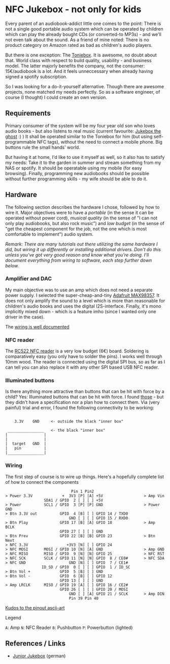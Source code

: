 # NFC Jukebox - not only for kids

Every parent of an audiobook-addict little one comes to the point: There is not a single good portable audio system which can be operated by children which can play the already bought CDs (or converted-to MP3s) - and we'll not even talk about the sound. As a friend of mine noted: There is no product category on Amazon rated as bad as children's audio players.

But there is one exception: The [Toniebox](https://tonies.com/toniebox/). It is awesome, no doubt about that. World class with respect to build quality, usability - and business model. The latter majorly benefits the company, not the consumer: 15€/audiobook is a lot. And it feels unneccessary when already having signed a spotify subscription.

So I was looking for a do-it-yourself alternative. Though there are awesome projects, none matched my needs perfectly. So as a software engineer, of course (I thought) I could create an own version.

## Requirements

Primary consumer of the system will be my four year old son who loves audio books - but also listens to real music (current favourite: [Jukebox the ghost](https://www.youtube.com/watch?v=dZ_Jp2w9XSg) :) )
It shall be operated similar to the Toniebox for him (but using self-programmable NFC tags), without the need to connect a mobile phone. Big buttons rule the small hands' world.

But having it at home, I'd like to use it myself as well, so it also has to satisfy my needs: Take it to the garden in summer and stream something from my NAS or spotify. It should be operatable using my mobile (for easy browsing).
Finally, programming new audiobooks should be possible without further programming skills - my wife should be able to do it.

## Hardware

The following section describes the hardware I chose, followed by how to wire it.
Major objectives were to have a *portable* (in the sense it can be operated without power cord), *musical quality* (in the sense of "I can not only play audiobooks, but also rock music") and *low budget* (in the sense of "get the cheapest component for the job, not the one which is most comfortable to implement") audio system.

*Remark: There are many tutorials out there utilizing the same hardware I did, but wiring it up differently or installing additional drivers. Don't do this unless you've got very good reason and know what you're doing. I'll document everything from wiring to software, each step further down below.*

### Amplifier and DAC

My main objective was to use an amp which does not need a separate power supply. I selected the super-cheap-and-tiny [Adafruit MAX98357](https://learn.adafruit.com/adafruit-max98357-i2s-class-d-mono-amp). It does not only amplify the sound to a level which is more than reasonable for children's audio books and uses the digital I2S-interface. Finally, it's mono implicitly mixed down - which is a feature imho (since I wanted only one driver in the case).

The [wiring is well documented](https://learn.adafruit.com/adafruit-max98357-i2s-class-d-mono-amp/raspberry-pi-wiring)

### NFC reader

The [RC522 NFC reader](https://www.amazon.com/s?k=rc522+rfid+reader&i=electronics) is a very low budget (6€) board. Soldering is comparatively easy (you only have to solder the pins). I works well through 10mm wood.
The reader is connected using the digital SPI bus, so as far as I can tell you can also replace it with any other SPI based USB NFC reader.

### Illuminated buttons

Is there anything more attractive than buttons that can be hit with force by a child? Yes: Illuminated buttons that can be hit with force.
I found [those](https://www.amazon.de/gp/product/B0771K36FT/ref=oh_aui_search_detailpage?ie=UTF8&psc=1) - but they didn't have a specification nor a plan how to connect them.
Via (very painful) trial and error, I found the following connectivity to be working:
```

    3.3V    GND     <- outside the black "inner box"
 
 ________________   <- the black "inner box"
|                |
|                |
|  target   GND  |
|   pin          |
|________________|
```

### Wiring

The first step of course is to wire up things. Here's a hopefully complete list of how to connect the components

```
                             Pin 1 Pin2
> Power 3.3V             +  3V3 [P] [A] +5V                  > Amp Vin
                 SDA1 / GPIO  2 [ ] [ ] +5V
> Power          SCL1 / GPIO  3 [P] [P] GND                  > Power GND
> Btn 3.3V out          GPIO  4 [B] [ ] GPIO 14 / TXD0
                            GND [ ] [ ] GPIO 15 / RXD0
> Btn Play              GPIO 17 [B] [A] GPIO 18              > Amp BCLK
                        GPIO 27 [ ] [ ] GND
> Btn Prev              GPIO 22 [B] [B] GPIO 23              > Btn Next
> NFC 3.3V                 +3V3 [N] [ ] GPIO 24
> NFC MOSI       MOSI / GPIO 10 [N] [A] GND                  > Amp GND
> NFC MISO       MISO / GPIO  9 [N] [N] GPIO 25              > NFC RST
> NFC SCK        SCLK / GPIO 11 [N] [N] GPIO  8 / CE0#       > NFC SDA
> NFC GND                   GND [N] [ ] GPIO  7 / CE1#
                ID_SD / GPIO  0 [ ] [ ] GPIO  1 / ID_SC
> Btn Vol +             GPIO  5 [B] [ ] GND
> Btn Vol -             GPIO  6 [B] [ ] GPIO 12
                        GPIO 13 [ ] [ ] GND
> Amp LRCLK      MISO / GPIO 19 [A] [ ] GPIO 16 / CE2#
                        GPIO 26 [ ] [ ] GPIO 20 / MOSI
                            GND [ ] [A] GPIO 21 / SCLK       > Amp DIN
                            Pin 39 Pin 40
```
[Kudos to the pinout ascii-art](http://weyprecht.de/2015/11/30/raspberry-pi-ascii-art/)

Legend

`A`: Amp
`N`: NFC Reader
`B`: Pushbutton
`P`: Powerbutton (lighted)


## References / Links

- [Junior Jukebox](http://www.raspis-world.de/p/raspberry-pi-als-junior-jukebox-der_19.html) (german)